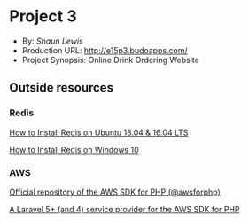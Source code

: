 # Project 3
+ By: *Shaun Lewis*
+ Production URL: <http://e15p3.budoapps.com/>
+ Project Synopsis: Online Drink Ordering Website

## Outside resources

### Redis
[How to Install Redis on Ubuntu 18.04 & 16.04 LTS](https://tecadmin.net/install-redis-ubuntu/)

[How to Install Redis on Windows 10](https://www.youtube.com/watch?v=188Fy-oCw4w)

### AWS
[Official repository of the AWS SDK for PHP (@awsforphp) ](https://github.com/aws/aws-sdk-php)

[A Laravel 5+ (and 4) service provider for the AWS SDK for PHP](https://github.com/aws/aws-sdk-php-laravel)





